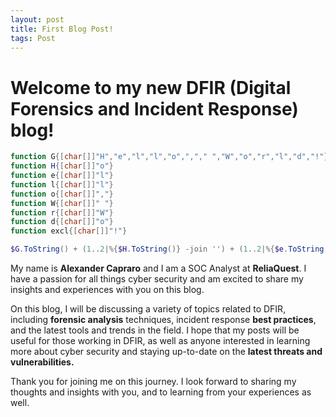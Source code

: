 ```yaml
---
layout: post
title: First Blog Post!
tags: Post
---
```


# Welcome to my new DFIR (Digital Forensics and Incident Response) blog! 
```powershell
function G{[char[]]"H","e","l","l","o",","," ","W","o","r","l","d","!"}
function H{[char[]]"o"}
function e{[char[]]"l"}
function l{[char[]]"l"}
function o{[char[]]","}
function W{[char[]]" "}
function r{[char[]]"W"}
function d{[char[]]"o"}
function excl{[char[]]"!"}

$G.ToString() + (1..2|%{$H.ToString()} -join '') + (1..2|%{$e.ToString()} -join '') + (1..2|%{$l.ToString()} -join '') + $o.ToString() + $W.ToString() + $r.ToString() + $d.ToString() + $excl.ToString()
```
 My name is **Alexander Capraro** and I am a SOC Analyst at **ReliaQuest**. I have a passion for all things cyber security and am excited to share my insights and experiences with you on this blog.

 On this blog, I will be discussing a variety of topics related to DFIR, including **forensic analysis** techniques, incident response **best practices**, and the latest tools and trends in the field. I hope that my posts will be useful for those working in DFIR, as well as anyone interested in learning more about cyber security and staying up-to-date on the **latest threats and vulnerabilities.**

Thank you for joining me on this journey. I look forward to sharing my thoughts and insights with you, and to learning from your experiences as well.